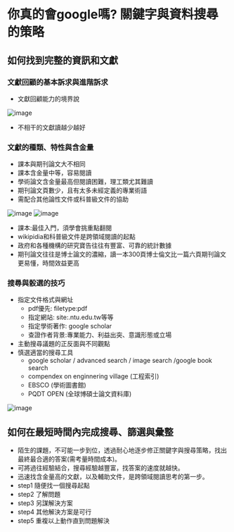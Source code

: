 # 你真的會google嗎? 關鍵字與資料搜尋的策略
## 如何找到完整的資訊和文獻
### 文獻回顧的基本訴求與進階訴求
* 文獻回顧能力的境界說

![image](https://user-images.githubusercontent.com/62127656/156908386-c74f72d6-dd31-47b4-8ff0-d17ee77ba563.png)

* 不相干的文獻讀越少越好
### 文獻的種類、特性與含金量
* 課本與期刊論文大不相同
* 課本含金量中等，容易閱讀
* 學術論文含金量最高但閱讀困難，理工類尤其難讀
* 期刊論文頁數少，且有太多未經定義的專業術語
* 需配合其他論性文件或科普級文件的協助

![image](https://user-images.githubusercontent.com/62127656/156909317-c99596cb-8550-4145-85c1-7ca689255312.png)
![image](https://user-images.githubusercontent.com/62127656/156909383-48c5dd77-dc2a-474c-94fd-5dedcaab96b3.png)

* 課本:最佳入門，須學會挑重點翻閱
* wikipidia和科普級文件是跨領域閱讀的起點
* 政府和各種機構的研究寶告往往有豐富、可靠的統計數據
* 期刊論文往往是博士論文的濃縮，讀一本300頁博士倫文比一篇六頁期刊論文更易懂，時間效益更高
### 搜尋與骰選的技巧
* 指定文件格式與網址
   * pdf優先: filetype:pdf
   * 指定網站: site:.ntu.edu.tw等等
   * 指定學術著作: google scholar
   * 查證作者背景:專業能力、利益出突、意識形態或立場
* 主動搜尋議題的正反面與不同觀點
* 慎選適當的搜尋工具
   * google scholar / advanced search / image search /google book search
   * compendex on enginnering village (工程索引)
   * EBSCO (學術圖書館)
   * PQDT OPEN (全球博碩士論文資料庫)

![image](https://user-images.githubusercontent.com/62127656/156909702-94b249e6-7bc3-4713-b0a3-4d1bb0f01c42.png)

## 如何在最短時間內完成搜尋、篩選與彙整
* 陌生的課題，不可能一步到位，透過耐心地逐步修正關鍵字與搜尋策略，找出最終最合適的答案(需考量時間成本)。
* 可將過往經驗結合，搜尋經驗越豐富，找答案的速度就越快。
* 迅速找含金量高的文獻，以及輔助文件，是跨領域閱讀思考的第一步。
* step1 隨便找一個搜尋起點
* step2 了解問題
* step3 另謀解決方案
* step4 其他解決方案是可行
* step5 重複以上動作直到問題解決
